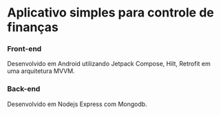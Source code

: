 # Aplicativo simples para controle de finanças

### Front-end

Desenvolvido em Android utilizando Jetpack Compose, Hilt, Retrofit em uma arquitetura MVVM.

### Back-end

Desenvolvido em Nodejs Express com Mongodb.